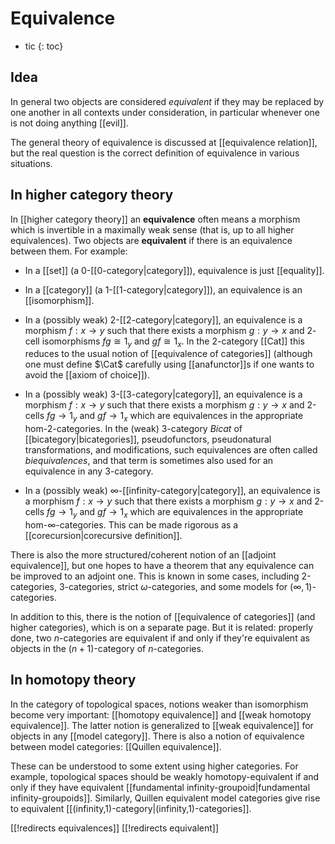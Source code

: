 # Equivalence
* tic
{: toc}


## Idea

In general two objects are considered _equivalent_ if they may be replaced by one another in all contexts under consideration, in particular whenever one is not doing anything [[evil]].

The general theory of equivalence is discussed at [[equivalence relation]], but the real question is the correct definition of equivalence in various situations.


## In higher category theory #

In [[higher category theory]] an **equivalence** often means a morphism which is invertible in a maximally weak sense (that is, up to all higher equivalences).  Two objects are **equivalent** if there is an equivalence between them.  For example:

* In a [[set]] (a $0$-[[0-category|category]]), equivalence is just [[equality]].

* In a [[category]] (a $1$-[[1-category|category]]), an equivalence is an [[isomorphism]].

* In a (possibly weak) $2$-[[2-category|category]], an equivalence is a morphism $f : x \to y$ such that there exists a morphism $g : y\to x$ and $2$-cell isomorphisms $f g \cong 1_y$ and $g f \cong 1_x$.  In the $2$-category [[Cat]] this reduces to the usual notion of [[equivalence of categories]] (although one must define $\Cat$ carefully using [[anafunctor]]s if one wants to avoid the [[axiom of choice]]).

* In a (possibly weak) $3$-[[3-category|category]], an equivalence is a morphism $f : x \to y$ such that there exists a morphism $g : y\to x$ and 2-cells $f g \to 1_y$ and $g f \to 1_x$ which are equivalences in the appropriate hom-2-categories.  In the (weak) 3-category $Bicat$ of [[bicategory|bicategories]], pseudofunctors, pseudonatural transformations, and modifications, such equivalences are often called _biequivalences_, and that term is sometimes also used for an equivalence in any $3$-category.

* In a (possibly weak) $\infty$-[[infinity-category|category]], an equivalence is a morphism $f : x \to y$ such that there exists a morphism $g : y\to x$ and 2-cells $f g \to 1_y$ and $g f \to 1_x$ which are equivalences in the appropriate hom-$\infty$-categories.  This can be made rigorous as a [[corecursion|corecursive definition]].

There is also the more structured/coherent notion of an [[adjoint equivalence]], but one hopes to have a theorem that any equivalence can be improved to an adjoint one.  This is known in some cases, including 2-categories, 3-categories, strict $\omega$-categories, and some models for $(\infty,1)$-categories.

In addition to this, there is the notion of [[equivalence of categories]] (and higher categories), which is on a separate page.  But it is related: properly done, two $n$-categories are equivalent if and only if they\'re equivalent as objects in the $(n+1)$-category of $n$-categories.


## In homotopy theory #

In the category of topological spaces, notions weaker than isomorphism become very important: [[homotopy equivalence]] and [[weak homotopy equivalence]].  The latter notion is generalized to [[weak equivalence]] for objects in any [[model category]].  There is also a notion of equivalence between model categories: [[Quillen equivalence]].  

These can be understood to some extent using higher categories.  For example, topological spaces should be weakly homotopy-equivalent if and only if they have equivalent [[fundamental infinity-groupoid|fundamental infinity-groupoids]].  Similarly, Quillen equivalent model categories give rise to equivalent [[(infinity,1)-category|(infinity,1)-categories]].


[[!redirects equivalences]]
[[!redirects equivalent]]